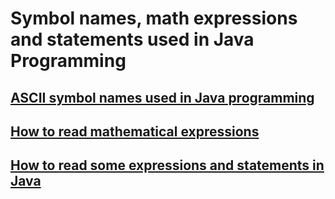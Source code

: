 # Symbol names, math expressions and statements used in Java Programming

## [ASCII symbol names used in Java programming](ascii.md)

## [How to read mathematical expressions](math-ex.md)

## [How to read some expressions and statements in Java](java-ex.md)
